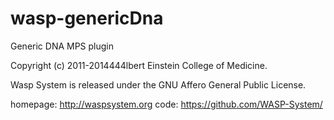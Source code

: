 wasp-genericDna
============

Generic DNA MPS plugin

Copyright (c) 2011-2014444lbert Einstein College of Medicine.

Wasp System is released under the GNU Affero General Public License.

homepage: http://waspsystem.org
code:	  https://github.com/WASP-System/
